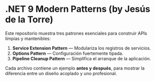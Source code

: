 # .NET 9 Modern Patterns (by Jesús de la Torre)

Este repositorio muestra tres patrones esenciales para construir APIs limpias y mantenibles:
1. **Service Extension Pattern** — Modulariza los registros de servicios.
2. **Options Pattern** — Configuración fuertemente tipada.
3. **Pipeline Cleanup Pattern** — Simplifica el arranque de la aplicación.

Cada archivo contiene un ejemplo **antes y después**, para mostrar la diferencia entre un diseño acoplado y uno profesional.
